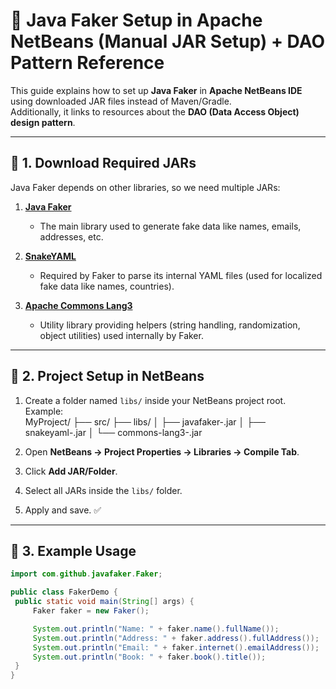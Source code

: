 # 📘 Java Faker Setup in Apache NetBeans (Manual JAR Setup) + DAO Pattern Reference

This guide explains how to set up **Java Faker** in **Apache NetBeans IDE** using downloaded JAR files instead of Maven/Gradle.  
Additionally, it links to resources about the **DAO (Data Access Object) design pattern**.

---

## 🚀 1. Download Required JARs

Java Faker depends on other libraries, so we need multiple JARs:

1. **[Java Faker](https://mvnrepository.com/artifact/com.github.javafaker/javafaker)**  
   - The main library used to generate fake data like names, emails, addresses, etc.

2. **[SnakeYAML](https://mvnrepository.com/artifact/org.yaml/snakeyaml)**  
   - Required by Faker to parse its internal YAML files (used for localized fake data like names, countries).

3. **[Apache Commons Lang3](https://mvnrepository.com/artifact/org.apache.commons/commons-lang3)**  
   - Utility library providing helpers (string handling, randomization, object utilities) used internally by Faker.

---

## 📂 2. Project Setup in NetBeans

1. Create a folder named `libs/` inside your NetBeans project root.  
   Example:  
MyProject/
├── src/
├── libs/
│ ├── javafaker-<version>.jar
│ ├── snakeyaml-<version>.jar
│ └── commons-lang3-<version>.jar


2. Open **NetBeans → Project Properties → Libraries → Compile Tab**.  
3. Click **Add JAR/Folder**.  
4. Select all JARs inside the `libs/` folder.  
5. Apply and save. ✅  

---

## 📝 3. Example Usage

```java
import com.github.javafaker.Faker;

public class FakerDemo {
 public static void main(String[] args) {
     Faker faker = new Faker();

     System.out.println("Name: " + faker.name().fullName());
     System.out.println("Address: " + faker.address().fullAddress());
     System.out.println("Email: " + faker.internet().emailAddress());
     System.out.println("Book: " + faker.book().title());
 }
}
